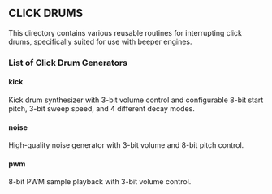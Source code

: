 ## CLICK DRUMS

This directory contains various reusable routines for interrupting click drums,
specifically suited for use with beeper engines.

### List of Click Drum Generators

#### kick

Kick drum synthesizer with 3-bit volume control and configurable 8-bit start
pitch, 3-bit sweep speed, and 4 different decay modes.

#### noise

High-quality noise generator with 3-bit volume and 8-bit pitch control.

#### pwm

8-bit PWM sample playback with 3-bit volume control.
